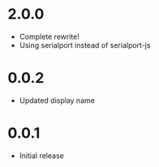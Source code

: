 # 2.0.0
* Complete rewrite!
* Using serialport instead of serialport-js

# 0.0.2
* Updated display name

# 0.0.1
* Initial release
